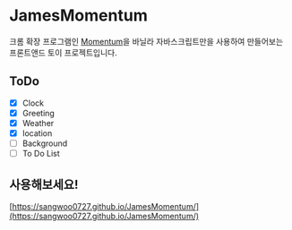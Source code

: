# JamesMomentum

크롬 확장 프로그램인 [Momentum](https://chrome.google.com/webstore/detail/momentum/laookkfknpbbblfpciffpaejjkokdgca)을 바닐라 자바스크립트만을 사용하여 만들어보는 프론트앤드 토이 프로젝트입니다.

## ToDo

- [x] Clock
- [x] Greeting
- [x] Weather
- [x] location
- [ ] Background
- [ ] To Do List

## 사용해보세요!

[https://sangwoo0727.github.io/JamesMomentum/](https://sangwoo0727.github.io/JamesMomentum/)
